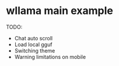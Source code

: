 # wllama main example

TODO:
- Chat auto scroll
- Load local gguf
- Switching theme
- Warning limitations on mobile
